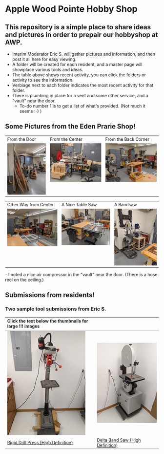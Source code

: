#  Apple Wood Pointe Hobby Shop

## This repository is a simple place to share ideas and pictures in order to prepair our hobbyshop at AWP.

- Interim Moderator Eric S. will gather pictures and information, and then post it all here for easy viewing.
- A folder will be created for each resident, and a master page will showplace various tools and ideas.
- The table above shows recent activity, you can click the folders or activity to see the information.
- Verbiage next to each folder indicates the most recent activity for that folder.
- There is plumbing in place for a vent and some other service, and a "vault" near the door.
  - To-do number 1 is to get a list of what's provided.  (Not much it seems :-)  )


## Some Pictures from the Eden Prarie Shop!
<table>
  <tr>
    <td>From the Door</td>
     <td>From the Center</td>
     <td>From the Back Corner</td>
  </tr>
  <tr>
    <td valign="top"><img src="./Other-Shops/Thumbnails/EP-Shop-1-T.jpg"></td>
    <td valign="top"><img src="./Other-Shops/Thumbnails/Ep-Shop-2-T.jpg"></td>
    <td valign="top"><img src="./Other-Shops/Thumbnails/EP-Shop-3-T.jpg"></td>
  </tr>
 </table>

<table>
  <tr>
    <td>Other Way from Center</td>
     <td>A Nice Table Saw</td>
     <td>A Bandsaw</td>
  </tr>
  <tr>
    <td valign="top"><img src="./Other-Shops/Thumbnails/EP-Shop-4-T.jpg"></td>
    <td valign="top"><img src="./Other-Shops/Thumbnails/EP-Shop-5-T.jpg"></td>
    <td valign="top"><img src="./Other-Shops/Thumbnails/EP-Shop-6-T.jpg"></td>
  </tr>
 </table>
- I noted a nice air compressor in the "vault" near the door.  (There is a hose reel on the ceiling.)


## Submissions from residents!

### Two sample tool submissions from Eric S.

 |  Click the text below the thumbnails for large !!! images  | |
 | :---  | :--- |
 | ![Rigid Drill Press](./Eric-S/Thumbnails/Drill-Press-T.jpg) | ![Delta Band Saw](./Eric-S/Thumbnails/Band-Saw-T.jpg)
 | [Rigid Drill Press (High Definition)](./Eric-S/Drill-Press.jpg) | [Delta Band Saw (High Definition)](./Eric-S/Band-Saw.jpg)
 
